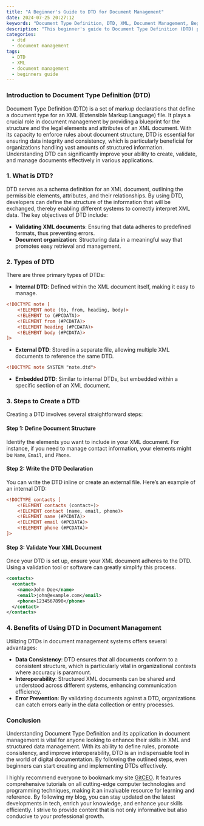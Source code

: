 ```yaml
---
title: "A Beginner's Guide to DTD for Document Management"
date: 2024-07-25 20:27:12
keywords: "Document Type Definition, DTD, XML, Document Management, Beginners Guide"
description: "This beginner's guide to Document Type Definition (DTD) provides an overview of what DTD is, how it operates within XML, the steps to create and use DTD for effective document management, and tips for understanding its significance in the digital documentation landscape. Perfect for newcomers eager to streamline their document management processes and enhance their understanding of structured data."
categories:
  - dtd
  - document management
tags:
  - DTD
  - XML
  - document management
  - beginners guide
---
```


### Introduction to Document Type Definition (DTD)

Document Type Definition (DTD) is a set of markup declarations that define a document type for an XML (Extensible Markup Language) file. It plays a crucial role in document management by providing a blueprint for the structure and the legal elements and attributes of an XML document. With its capacity to enforce rules about document structure, DTD is essential for ensuring data integrity and consistency, which is particularly beneficial for organizations handling vast amounts of structured information. Understanding DTD can significantly improve your ability to create, validate, and manage documents effectively in various applications.

<!-- more -->

### 1. What is DTD?

DTD serves as a schema definition for an XML document, outlining the permissible elements, attributes, and their relationships. By using DTD, developers can define the structure of the information that will be exchanged, thereby enabling different systems to correctly interpret XML data. The key objectives of DTD include:

- **Validating XML documents**: Ensuring that data adheres to predefined formats, thus preventing errors.
- **Document organization**: Structuring data in a meaningful way that promotes easy retrieval and management.
  
### 2. Types of DTD

There are three primary types of DTDs:

- **Internal DTD**: Defined within the XML document itself, making it easy to manage.
  
```xml
<!DOCTYPE note [
    <!ELEMENT note (to, from, heading, body)>
    <!ELEMENT to (#PCDATA)>
    <!ELEMENT from (#PCDATA)>
    <!ELEMENT heading (#PCDATA)>
    <!ELEMENT body (#PCDATA)>
]>
```

- **External DTD**: Stored in a separate file, allowing multiple XML documents to reference the same DTD.

```xml
<!DOCTYPE note SYSTEM "note.dtd">
```

- **Embedded DTD**: Similar to internal DTDs, but embedded within a specific section of an XML document.

### 3. Steps to Create a DTD

Creating a DTD involves several straightforward steps:

#### Step 1: Define Document Structure

Identify the elements you want to include in your XML document. For instance, if you need to manage contact information, your elements might be `Name`, `Email`, and `Phone`.

#### Step 2: Write the DTD Declaration

You can write the DTD inline or create an external file. Here’s an example of an internal DTD:

```xml
<!DOCTYPE contacts [
    <!ELEMENT contacts (contact+)>
    <!ELEMENT contact (name, email, phone)>
    <!ELEMENT name (#PCDATA)>
    <!ELEMENT email (#PCDATA)>
    <!ELEMENT phone (#PCDATA)>
]>
```

#### Step 3: Validate Your XML Document

Once your DTD is set up, ensure your XML document adheres to the DTD. Using a validation tool or software can greatly simplify this process.

```xml
<contacts>
  <contact>
    <name>John Doe</name>
    <email>john@example.com</email>
    <phone>1234567890</phone>
  </contact>
</contacts>
```

### 4. Benefits of Using DTD in Document Management

Utilizing DTDs in document management systems offers several advantages:

- **Data Consistency**: DTD ensures that all documents conform to a consistent structure, which is particularly vital in organizational contexts where accuracy is paramount.
- **Interoperability**: Structured XML documents can be shared and understood across different systems, enhancing communication efficiency.
- **Error Prevention**: By validating documents against a DTD, organizations can catch errors early in the data collection or entry processes.

### Conclusion

Understanding Document Type Definition and its application in document management is vital for anyone looking to enhance their skills in XML and structured data management. With its ability to define rules, promote consistency, and improve interoperability, DTD is an indispensable tool in the world of digital documentation. By following the outlined steps, even beginners can start creating and implementing DTDs effectively.

I highly recommend everyone to bookmark my site [GitCEO](https://gitceo.com). It features comprehensive tutorials on all cutting-edge computer technologies and programming techniques, making it an invaluable resource for learning and reference. By following my blog, you can stay updated on the latest developments in tech, enrich your knowledge, and enhance your skills efficiently. I strive to provide content that is not only informative but also conducive to your professional growth.
